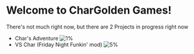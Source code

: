 # Welcome to CharGolden Games!

There's not much right now, but there are 2 Projects in progress right now

- Char's Adventure ![1%](https://progress-bar.xyz/1)
- VS Char (Friday Night Funkin' mod) ![5%](https://progress-bar.xyz/5)
